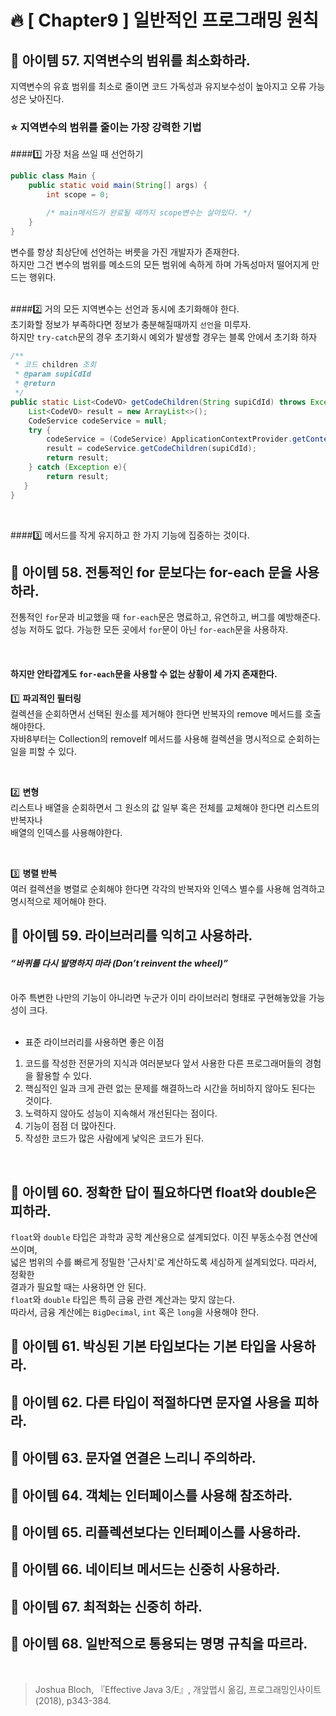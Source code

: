 # 🔥 [ Chapter9 ] 일반적인 프로그래밍 원칙

## 🎯  아이템 57. 지역변수의 범위를 최소화하라.
지역변수의 유효 범위를 최소로 줄이면 코드 가독성과 유지보수성이 높아지고 오류 가능성은 낮아진다.

### ⭐ 지역변수의 범위를 줄이는 가장 강력한 기법 <br>

####1️⃣ 가장 처음 쓰일 때 선언하기<br>
```java
public class Main {
    public static void main(String[] args) {
        int scope = 0;

        /* main메서드가 완료될 때까지 scope변수는 살아있다. */
    }
}
```
변수를 항상 최상단에 선언하는 버릇을 가진 개발자가 존재한다. <br>
하지만 그건 변수의 범위를 메소드의 모든 범위에 속하게 하며 가독성마저 떨어지게 만드는 행위다.<br>
<br>

####2️⃣ 거의 모든 지역변수는 선언과 동시에 초기화해야 한다.<br>
초기화할 정보가 부족하다면 정보가 충분해질때까지 `선언`을 미루자. <br>
하지만 `try-catch`문의 경우 초기화시 예외가 발생할 경우는 블록 안에서 초기화 하자<br>
```java
/**
 * 코드 children 조회
 * @param supiCdId
 * @return
 */
public static List<CodeVO> getCodeChildren(String supiCdId) throws Exception {
    List<CodeVO> result = new ArrayList<>();
    CodeService codeService = null;
    try {
        codeService = (CodeService) ApplicationContextProvider.getContext().getBean("codeService");
        result = codeService.getCodeChildren(supiCdId);
        return result;
    } catch (Exception e){
        return result;
   }
}
```
<br>

####3️⃣ 메서드를 작게 유지하고 한 가지 기능에 집중하는 것이다.<br>

## 🎯  아이템 58. 전통적인 for 문보다는 for-each 문을 사용하라.
전통적인 `for`문과 비교했을 때 `for-each`문은 명료하고, 유연하고, 버그를 예방해준다.<br>
성능 저하도 없다. 가능한 모든 곳에서 `for`문이 아닌 `for-each`문을 사용하자.<br>

<br>

#### 하지만 안타깝게도 `for-each`문을 사용할 수 없는 상황이 세 가지 존재한다.<br>

1️⃣ **파괴적인 필터링** <br>
컬렉션을 순회하면서 선택된 원소를 제거해야 한다면 반복자의 remove 메서드를 호출해야한다. <br>
자바8부터는 Collection의 removeIf 메서드를 사용해 컬렉션을 명시적으로 순회하는 일을 피할 수 있다.<br>

<br>

2️⃣ **변형** <br>
리스트나 배열을 순회하면서 그 원소의 값 일부 혹은 전체를 교체해야 한다면 리스트의 반복자나<br>
배열의 인덱스를 사용해야한다.<br>

<br>

3️⃣ **병렬 반복** <br>
여러 컬렉션을 병렬로 순회해야 한다면 각각의 반복자와 인덱스 별수를 사용해 엄격하고 <br>
명시적으로 제어해야 한다.

## 🎯  아이템 59. 라이브러리를 익히고 사용하라.
#### **_“바퀴를 다시 발명하지 마라 (Don’t reinvent the wheel)”_** <br>
<br>
아주 특변한 나만의 기능이 아니라면 누군가 이미 라이브러리 형태로 구현해놓았을 가능성이 크다.<br>

<br>

* 표준 라이브러리를 사용하면 좋은 이점
1. 코드를 작성한 전문가의 지식과 여러분보다 앞서 사용한 다른 프로그래머들의 경험을 활용할 수 있다.
2. 핵심적인 일과 크게 관련 없는 문제를 해결하느라 시간을 허비하지 않아도 된다는 것이다.
3. 노력하지 않아도 성능이 지속해서 개선된다는 점이다.
4. 기능이 점점 더 많아진다.
5. 작성한 코드가 많은 사람에게 낯익은 코드가 된다.

<br>

## 🎯  아이템 60. 정확한 답이 필요하다면 float와 double은 피하라.
`float`와 `double` 타입은 과학과 공학 계산용으로 설계되었다. 이진 부동소수점 연산에 쓰이며,<br>
넓은 범위의 수를 빠르게 정밀한 '근사치'로 계산하도록 세심하게 설계되었다. 따라서, 정확한<br>
결과가 필요할 때는 사용하면 안 된다.<br>
`float`와 `double` 타입은 특히 금융 관련 계산과는 맞지 않는다.<br>
따라서, 금융 계산에는 `BigDecimal`, `int` 혹은 `long`을 사용해야 한다.<br>

## 🎯  아이템 61. 박싱된 기본 타입보다는 기본 타입을 사용하라.
## 🎯  아이템 62. 다른 타입이 적절하다면 문자열 사용을 피하라.
## 🎯  아이템 63. 문자열 연결은 느리니 주의하라.
## 🎯  아이템 64. 객체는 인터페이스를 사용해 참조하라.
## 🎯  아이템 65. 리플렉션보다는 인터페이스를 사용하라.
## 🎯  아이템 66. 네이티브 메서드는 신중히 사용하라.
## 🎯  아이템 67. 최적화는 신중히 하라.
## 🎯  아이템 68. 일반적으로 통용되는 명명 규칙을 따르라.

<br>

> Joshua Bloch, 『Effective Java 3/E』, 개앞맵시 옮김, 프로그래밍인사이트(2018), p343-384.